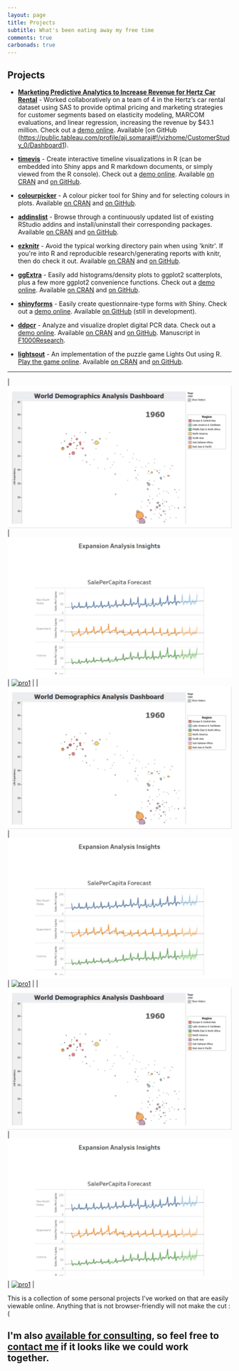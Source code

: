 ```yaml
---
layout: page
title: Projects
subtitle: What's been eating away my free time
comments: true
carbonads: true
---
```


## Projects

- **[Marketing Predictive Analytics to Increase Revenue for Hertz Car Rental](https://public.tableau.com/profile/aji.somaraj#!/vizhome/CustomerStudy_0/Dashboard1)** - Worked collaboratively on a team of 4 in the Hertz’s car rental dataset using SAS to provide optimal pricing and marketing strategies for customer segments based on elasticity modeling, MARCOM evaluations, and linear regression, increasing the revenue by $43.1 million.  Check out a [demo online](https://public.tableau.com/profile/aji.somaraj#!/vizhome/CustomerStudy_0/Dashboard1). Available [on GitHub (https://public.tableau.com/profile/aji.somaraj#!/vizhome/CustomerStudy_0/Dashboard1).

- **[timevis](https://github.com/daattali/timevis)** - Create interactive timeline visualizations in R (can be embedded into Shiny apps and R markdown documents, or simply viewed from the R console). Check out a [demo online](https://daattali.com/shiny/timevis-demo/). Available [on CRAN](https://cran.r-project.org/package=timevis) and [on GitHub](https://github.com/daattali/timevis).

- **[colourpicker](https://github.com/daattali/colourpicker)** - A colour picker tool for Shiny and for selecting colours in plots. Available [on CRAN](https://cran.r-project.org/package=colourpicker) and [on GitHub](https://github.com/daattali/colourpicker).

- **[addinslist](https://github.com/daattali/addinslist)** - Browse through a continuously updated list of existing RStudio addins and install/uninstall their corresponding packages. Available [on CRAN](https://cran.r-project.org/package=addinslist) and [on GitHub](https://github.com/daattali/addinslist).

- **[ezknitr](https://github.com/daattali/ezknitr)** - Avoid the typical working directory pain when using 'knitr'. If you're into R and reproducible research/generating reports with knitr, then do check it out. Available [on CRAN](https://cran.r-project.org/package=ezknitr) and [on GitHub](https://github.com/daattali/ezknitr).

- **[ggExtra](https://github.com/daattali/ggExtra)** - Easily add histograms/density plots to ggplot2 scatterplots, plus a few more ggplot2 convenience functions. Check out a [demo online](https://daattali.com/shiny/ggExtra-ggMarginal-demo/). Available [on CRAN](https://cran.r-project.org/package=ggExtra) and [on GitHub](https://github.com/daattali/ggExtra).

- **[shinyforms](https://github.com/daattali/shinyforms)** - Easily create questionnaire-type forms with Shiny. Check out a [demo online](https://daattali.com/shiny/mimic-google-form/). Available [on GitHub](https://github.com/daattali/ggExtra) (still in development).

- **[ddpcr](https://github.com/daattali/ddpcr)** - Analyze and visualize droplet digital PCR data. Check out a [demo online](https://daattali.com/shiny/ddpcr/). Available [on CRAN](https://cran.r-project.org/package=ddpcr) and [on GitHub](https://github.com/daattali/ddpcr). Manuscript in [F1000Research](https://f1000research.com/articles/5-1411/v1).

- **[lightsout](https://github.com/daattali/lightsout)** - An implementation of the puzzle game Lights Out using R. [Play the game online](https://daattali.com/shiny/lightsout/). Available [on CRAN](https://cran.r-project.org/package=lightsout) and [on GitHub](https://github.com/daattali/lightsout).

---

|    [![pro1](img/pro1.PNG)](https://public.tableau.com/profile/aji.somaraj#!/vizhome/CustomerStudy_0/Dashboard1)|   [![pro1](img/pro2.PNG)](https://public.tableau.com/profile/aji.somaraj#!/vizhome/CustomerStudy_0/Dashboard1) | [![pro1](https://public.tableau.com/profile/aji.somaraj#!/vizhome/CustomerStudy_0/Dashboard1)](http://videoblocks.com)  |
|    [![pro1](img/pro1.PNG)](https://public.tableau.com/profile/aji.somaraj#!/vizhome/CustomerStudy_0/Dashboard1)|   [![pro1](img/pro2.PNG)](https://public.tableau.com/profile/aji.somaraj#!/vizhome/CustomerStudy_0/Dashboard1) | [![pro1](https://public.tableau.com/profile/aji.somaraj#!/vizhome/CustomerStudy_0/Dashboard1)](http://videoblocks.com)  |
|    [![pro1](img/pro1.PNG)](https://public.tableau.com/profile/aji.somaraj#!/vizhome/CustomerStudy_0/Dashboard1)|   [![pro1](img/pro2.PNG)](https://public.tableau.com/profile/aji.somaraj#!/vizhome/CustomerStudy_0/Dashboard1) | [![pro1](https://public.tableau.com/profile/aji.somaraj#!/vizhome/CustomerStudy_0/Dashboard1)](http://videoblocks.com)  |


This is a collection of some personal projects I've worked on that are easily viewable online. Anything that is not browser-friendly will not make the cut :(

I'm also [**available for consulting**](), so feel free to [contact me]() if it looks like we could work together. 
---
